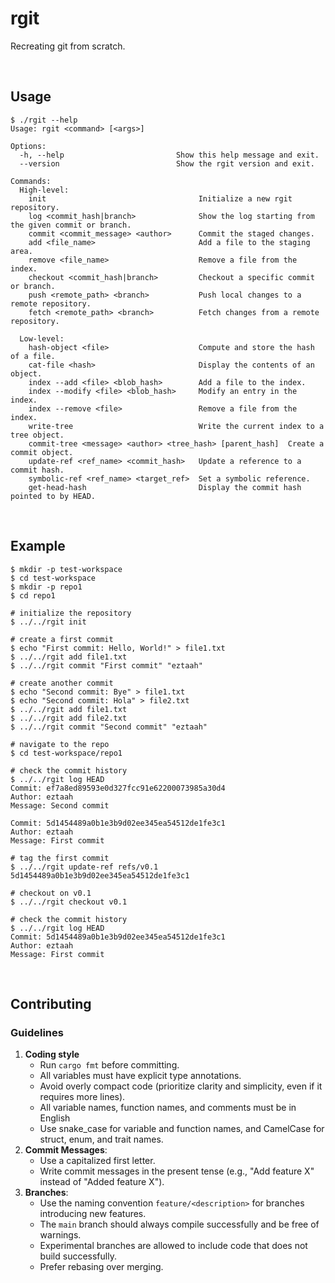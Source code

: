 # rgit

Recreating git from scratch.

<br>

## Usage 

```
$ ./rgit --help
Usage: rgit <command> [<args>]

Options:
  -h, --help                         Show this help message and exit.
  --version                          Show the rgit version and exit.

Commands:
  High-level:
    init                                  Initialize a new rgit repository.
    log <commit_hash|branch>              Show the log starting from the given commit or branch.
    commit <commit_message> <author>      Commit the staged changes.
    add <file_name>                       Add a file to the staging area.
    remove <file_name>                    Remove a file from the index.
    checkout <commit_hash|branch>         Checkout a specific commit or branch.
    push <remote_path> <branch>           Push local changes to a remote repository.
    fetch <remote_path> <branch>          Fetch changes from a remote repository.

  Low-level:
    hash-object <file>                    Compute and store the hash of a file.
    cat-file <hash>                       Display the contents of an object.
    index --add <file> <blob_hash>        Add a file to the index.
    index --modify <file> <blob_hash>     Modify an entry in the index.
    index --remove <file>                 Remove a file from the index.
    write-tree                            Write the current index to a tree object.
    commit-tree <message> <author> <tree_hash> [parent_hash]  Create a commit object.
    update-ref <ref_name> <commit_hash>   Update a reference to a commit hash.
    symbolic-ref <ref_name> <target_ref>  Set a symbolic reference.
    get-head-hash                         Display the commit hash pointed to by HEAD.
```

<br>

## Example

```
$ mkdir -p test-workspace
$ cd test-workspace
$ mkdir -p repo1
$ cd repo1

# initialize the repository
$ ../../rgit init

# create a first commit
$ echo "First commit: Hello, World!" > file1.txt
$ ../../rgit add file1.txt
$ ../../rgit commit "First commit" "eztaah"

# create another commit
$ echo "Second commit: Bye" > file1.txt
$ echo "Second commit: Hola" > file2.txt
$ ../../rgit add file1.txt
$ ../../rgit add file2.txt
$ ../../rgit commit "Second commit" "eztaah"

# navigate to the repo
$ cd test-workspace/repo1 

# check the commit history
$ ../../rgit log HEAD
Commit: ef7a8ed89593e0d327fcc91e62200073985a30d4
Author: eztaah
Message: Second commit

Commit: 5d1454489a0b1e3b9d02ee345ea54512de1fe3c1
Author: eztaah
Message: First commit

# tag the first commit 
$ ../../rgit update-ref refs/v0.1 5d1454489a0b1e3b9d02ee345ea54512de1fe3c1

# checkout on v0.1
$ ../../rgit checkout v0.1

# check the commit history 
$ ../../rgit log HEAD
Commit: 5d1454489a0b1e3b9d02ee345ea54512de1fe3c1
Author: eztaah
Message: First commit
```

<br>

## Contributing

### Guidelines 
1. **Coding style**
    - Run `cargo fmt` before committing.
    - All variables must have explicit type annotations.
    - Avoid overly compact code (prioritize clarity and simplicity, even if it requires more lines).
    - All variable names, function names, and comments must be in English
    - Use snake_case for variable and function names, and CamelCase for struct, enum, and trait names.
2. **Commit Messages**:
   - Use a capitalized first letter.
   - Write commit messages in the present tense (e.g., "Add feature X" instead of "Added feature X").
3. **Branches**:
   - Use the naming convention `feature/<description>` for branches introducing new features.
   - The `main` branch should always compile successfully and be free of warnings.
   - Experimental branches are allowed to include code that does not build successfully.
   - Prefer rebasing over merging.
